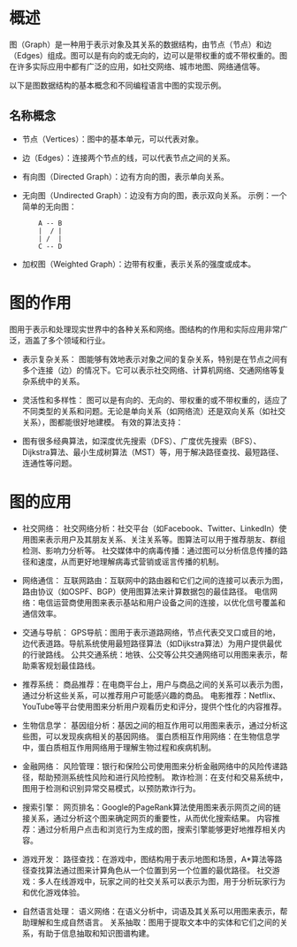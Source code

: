 # 概述
图（Graph）是一种用于表示对象及其关系的数据结构，由节点（节点）和边（Edges）组成。图可以是有向的或无向的，边可以是带权重的或不带权重的。图在许多实际应用中都有广泛的应用，如社交网络、城市地图、网络通信等。

以下是图数据结构的基本概念和不同编程语言中图的实现示例。

## 名称概念
- 节点（Vertices）：图中的基本单元，可以代表对象。
- 边（Edges）：连接两个节点的线，可以代表节点之间的关系。
- 有向图（Directed Graph）：边有方向的图，表示单向关系。
- 无向图（Undirected Graph）：边没有方向的图，表示双向关系。
  示例：一个简单的无向图：
  ```
      A -- B
      |  / |
      | /  |
      C -- D
  ```

- 加权图（Weighted Graph）：边带有权重，表示关系的强度或成本。

# 图的作用
图用于表示和处理现实世界中的各种关系和网络。图结构的作用和实际应用非常广泛，涵盖了多个领域和行业。

- 表示复杂关系：
图能够有效地表示对象之间的复杂关系，特别是在节点之间有多个连接（边）的情况下。它可以表示社交网络、计算机网络、交通网络等复杂系统中的关系。

- 灵活性和多样性：
图可以是有向的、无向的、带权重的或不带权重的，适应了不同类型的关系和问题。无论是单向关系（如网络流）还是双向关系（如社交关系），图都能很好地建模。
有效的算法支持：

- 图有很多经典算法，如深度优先搜索（DFS）、广度优先搜索（BFS）、Dijkstra算法、最小生成树算法（MST）等，用于解决路径查找、最短路径、连通性等问题。

# 图的应用

- 社交网络：
  社交网络分析：社交平台（如Facebook、Twitter、LinkedIn）使用图来表示用户及其朋友关系、关注关系等。图算法可以用于推荐朋友、群组检测、影响力分析等。
  社交媒体中的病毒传播：通过图可以分析信息传播的路径和速度，从而更好地理解病毒式营销或谣言传播的机制。

- 网络通信：
  互联网路由：互联网中的路由器和它们之间的连接可以表示为图，路由协议（如OSPF、BGP）使用图算法来计算数据包的最佳路径。
  电信网络：电信运营商使用图来表示基站和用户设备之间的连接，以优化信号覆盖和通信效率。

- 交通与导航：
  GPS导航：图用于表示道路网络，节点代表交叉口或目的地，边代表道路。导航系统使用最短路径算法（如Dijkstra算法）为用户提供最优的行驶路线。
  公共交通系统：地铁、公交等公共交通网络可以用图来表示，帮助乘客规划最佳路线。

- 推荐系统：
  商品推荐：在电商平台上，用户与商品之间的关系可以表示为图，通过分析这些关系，可以推荐用户可能感兴趣的商品。
  电影推荐：Netflix、YouTube等平台使用图来分析用户观看历史和评分，提供个性化的内容推荐。

- 生物信息学：
  基因组分析：基因之间的相互作用可以用图来表示，通过分析这些图，可以发现疾病相关的基因网络。
  蛋白质相互作用网络：在生物信息学中，蛋白质相互作用网络用于理解生物过程和疾病机制。
  
- 金融网络：
  风险管理：银行和保险公司使用图来分析金融网络中的风险传递路径，帮助预测系统性风险和进行风险控制。
  欺诈检测：在支付和交易系统中，图用于检测和识别异常交易模式，以预防欺诈行为。

- 搜索引擎：
  网页排名：Google的PageRank算法使用图来表示网页之间的链接关系，通过分析这个图来确定网页的重要性，从而优化搜索结果。
  内容推荐：通过分析用户点击和浏览行为生成的图，搜索引擎能够更好地推荐相关内容。

- 游戏开发：
  路径查找：在游戏中，图结构用于表示地图和场景，A*算法等路径查找算法通过图来计算角色从一个位置到另一个位置的最优路径。
  社交游戏：多人在线游戏中，玩家之间的社交关系可以表示为图，用于分析玩家行为和优化游戏体验。
  
- 自然语言处理：
  语义网络：在语义分析中，词语及其关系可以用图来表示，帮助理解和生成自然语言。
  关系抽取：图用于提取文本中的实体和它们之间的关系，有助于信息抽取和知识图谱构建。